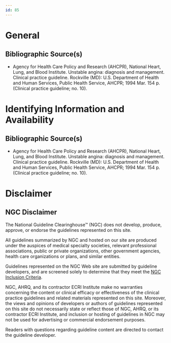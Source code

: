 ```yaml
---
id: 85
---
```


# General

## Bibliographic Source(s)

- Agency for Health Care Policy and Research (AHCPR), National Heart, Lung, and Blood Institute. Unstable angina: diagnosis and management. Clinical practice guideline. Rockville (MD): U.S. Department of Health and Human Services, Public Health Service, AHCPR; 1994 Mar. 154 p. (Clinical practice guideline; no. 10).

# Identifying Information and Availability

## Bibliographic Source(s)

- Agency for Health Care Policy and Research (AHCPR), National Heart, Lung, and Blood Institute. Unstable angina: diagnosis and management. Clinical practice guideline. Rockville (MD): U.S. Department of Health and Human Services, Public Health Service, AHCPR; 1994 Mar. 154 p. (Clinical practice guideline; no. 10).

# Disclaimer

## NGC Disclaimer

The National Guideline Clearinghouse™ (NGC) does not develop, produce, approve, or endorse the guidelines represented on this site.

All guidelines summarized by NGC and hosted on our site are produced under the auspices of medical specialty societies, relevant professional associations, public or private organizations, other government agencies, health care organizations or plans, and similar entities.

Guidelines represented on the NGC Web site are submitted by guideline developers, and are screened solely to determine that they meet the [NGC Inclusion Criteria](/help-and-about/summaries/inclusion-criteria).

NGC, AHRQ, and its contractor ECRI Institute make no warranties concerning the content or clinical efficacy or effectiveness of the clinical practice guidelines and related materials represented on this site. Moreover, the views and opinions of developers or authors of guidelines represented on this site do not necessarily state or reflect those of NGC, AHRQ, or its contractor ECRI Institute, and inclusion or hosting of guidelines in NGC may not be used for advertising or commercial endorsement purposes.

Readers with questions regarding guideline content are directed to contact the guideline developer.

